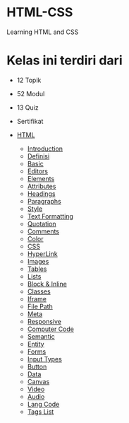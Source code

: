 # HTML-CSS
Learning HTML and CSS

# Kelas ini terdiri dari

- 12 Topik
- 52 Modul
- 13 Quiz
- Sertifikat

- [HTML](HTML)

  - [Introduction](HTML/001%20HTML%20Introduction)
  - [Definisi](HTML/000%20Definisi%20HTML)
  - [Basic](HTML/002%20HTML%20Basic)
  - [Editors](HTML/003%20HTML%20Editors)
  - [Elements](HTML/004%20HTML%20Elements)
  - [Attributes](HTML/005%20HTML%20Attributes)
  - [Headings](HTML/006%20HTML%20Headings)
  - [Paragraphs](HTML/007%20HTML%20Paragraphs)
  - [Style](HTML/008%20HTML%20Style)
  - [Text Formatting](HTML/009%20HTML%20Text%20Formatting)
  - [Quotation](HTML/010%20HTML%20Quotation)
  - [Comments](HTML/011%20HTML%20Comments)
  - [Color](HTML/012%20HTML%20Color)
  - [CSS](HTML/013%20HTML%20CSS)
  - [HyperLink](HTML/014%20HTML%20HyperLink)
  - [Images](HTML/015%20HTML%20Images)
  - [Tables](HTML/017%20HTML%20Tables)
  - [Lists](HTML/018%20HTML%20Lists)
  - [Block & Inline](HTML/019%20HTML%20Block%20%26%20Inline)
  - [Classes](HTML/020%20HTML%20Classes)
  - [Iframe](HTML/022%20HTML%20Iframe)
  - [File Path](HTML/024%20HTML%20FilePath)
  - [Meta](HTML/028%20HTML%20Meta)
  - [Responsive](HTML/030%20HTML%20Responsive)
  - [Computer Code](HTML/031%20HTML%20Computer%20Code)
  - [Semantic](HTML/032%20HTML%20Semantic)
  - [Entity](HTML/033%20HTML%20Entity)
  - [Forms](HTML/036%20HTML%20Forms)
  - [Input Types](HTML/037%20HTML%20Input%20Types)
  - [Button](HTML/041%20HTML%20Button)
  - [Data](HTML/043%20HTML%20Data)
  - [Canvas](HTML/044%20HTML%20Canvas)
  - [Video](HTML/047%20HTML%20Video)
  - [Audio](HTML/048%20HTML%20Audio)
  - [Lang Code](HTML/049%20HTML%20Lang%20Code)
  - [Tags List](HTML/050%20HTML%20Tags%20List)